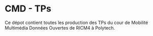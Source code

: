CMD - TPs
============

Ce dépot contient toutes les production des TPs du cour de Mobilité Multimédia Données Ouvertes de RICM4 à Polytech.